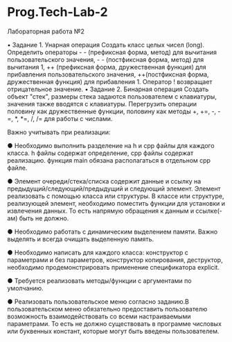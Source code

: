 # Prog.Tech-Lab-2
Лабораторная работа №2

• Задание 1. Унарная операция
Создать класс целых чисел (long). Определить операторы - - (префиксная форма,
метод) для вычитания пользовательского значения, - - (постфиксная форма, метод) для
вычитания 1, ++ (префиксная форма, дружественная функция) для прибавления
пользовательского значения, ++(постфиксная форма, дружественная функция) для
прибавления 1. Оператор ! возвращает отрицательное значение.
• Задание 2. Бинарная операция
Создать объект "стек", размеры стека задаются пользователем с клавиатуры,
значения также вводятся с клавиатуры. Перегрузить операции половину как
дружественные функции, половину как методы +, +=, -, -=, *, *=, /, /= для работы с
числами.

Важно учитывать при реализации:

● Необходимо выполнить разделение на h и cpp файлы для каждого класса. h файлы
содержат определение, cpp файлы содержат реализацию. функция main обязана
располагаться в отдельном cpp файле.

● Элемент очереди/стека/списка содержит данные и ссылку на
предыдущий/следующий/предыдущий и следующий элемент. Элемент реализовать
с помощью класса или структуры. В классе или структуре, реализующей элемент,
необходимо поместить функции для установки и извлечения данных. То есть
напрямую обращения к данным и ссылке(-ам) быть не должно.

● Необходимо работать с динамическим выделением памяти. Важно выделять и
всегда очищать выделенную память.

● Необходимо написать для каждого класса: конструктор с параметрами и без
параметров, конструктор копирования, деструктор, необходимо
продемонстрировать применение спецификатора explicit.

● Требуется реализовать методы/функции с аргументами по умолчанию.

● Реализовать пользовательское меню согласно заданию.В пользовательском меню
обязательно предоставить пользователю возможность взаимодействовать со всеми
настраиваемыми параметрами. То есть не должно существовать в программе
числовых или буквенных констант, которые могут быть введены пользователем.
